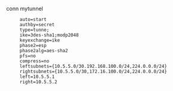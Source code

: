 conn mytunnel

         auto=start
         authby=secret
         type=tunne;
         ike=3des-sha1;modp2048
         keyexchange=ike
         phase2=esp
         phase2alg=aes-sha2
         pfs=no
         compress=no
         leftsubnets={10.5.5.0/30.192.168.100.0/24,224.0.0.0/24}
         rightsubnets={10.5.5.0/30,172.16.100.0/24,224.0.0.0/24}
         left=10.5.5.1
         right=10.5.5.2
